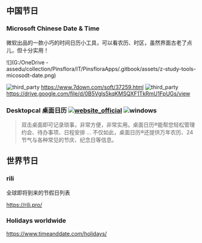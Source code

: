 ## 中国节日

### Microsoft Chinese Date & Time

微软出品的一款小巧的时间日历小工具，可以看农历、时区，虽然界面古老了点儿，但十分实用！

![](G:/OneDrive - assedu/collection/Pinsflora/IT/PinsfloraApps/.gitbook/assets/z-study-tools-micosodt-date.png)

![third_party](https://gitbook07.oss-cn-hangzhou.aliyuncs.com/third_party.svg) https://www.7down.com/soft/37259.html
![third_party](https://gitbook07.oss-cn-hangzhou.aliyuncs.com/third_party.svg) https://drive.google.com/file/d/0B5Vgls5kqKMSQXF1TkRmU1FpUGs/view

### Desktopcal 桌面日历 [![website_official](https://gitbook07.oss-cn-hangzhou.aliyuncs.com/website_official.svg)](http://chs.desktopcal.com) ![windows](https://gitbook07.oss-cn-hangzhou.aliyuncs.com/windows.svg)

> 双击桌面即可记录琐事，非常方便，非常实用。桌面日历®能帮您轻松管理约会、待办事项、日程安排 ... 不仅如此，桌面日历®还提供万年农历、24节气与各种常见的节庆、纪念日等信息。

## 世界节日

### rili

全球即将到来的节假日列表

https://rili.pro/

### Holidays worldwide

https://www.timeanddate.com/holidays/